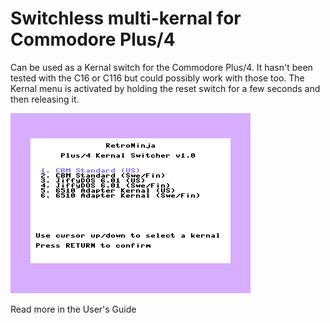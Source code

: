 # Switchless multi-kernal for Commodore Plus/4

Can be used as a Kernal switch for the Commodore Plus/4. It hasn't been tested with the C16 or C116 but could possibly work with those too. 
The Kernal menu is activated by holding the reset switch for a few seconds and then releasing it.

<img src="images\plus4kernalmenu1.0.png" alt="Plus/4 Kernal menu screenshot" height="288"/><br/>

Read more in the User's Guide
